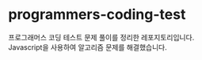 # programmers-coding-test
프로그래머스 코딩 테스트 문제 풀이를 정리한 레포지토리입니다. <br/>
Javascript을 사용하여 알고리즘 문제를 해결했습니다.
